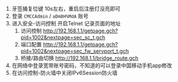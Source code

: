 1. 牙签捅复位键 10s左右，重启后注册灯没亮即可
2. 登录 `CMCCAdmin` / `aDm8H%MdA` 账号
3. 进入安全-访问控制 开启Telnet 记录页面的地址 
   1. 访问控制 http://192.168.1.1/getpage.gch?pid=1002&nextpage=sec_sc_t.gch
   2. 端口配置 http://192.168.1.1/getpage.gch?pid=1002&nextpage=sec_fw_servport_t.gch
   3. 桥接/路由切换 http://192.168.1.1/bridge_route.gch
4. 在网络中登录宽带账号密码，不知道的可以登录中国移动手机app修改
5. 在访问控制-防火墙中关闭IPv6Session防火墙
